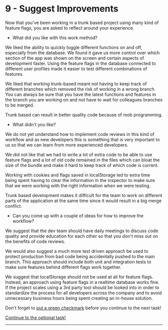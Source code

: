 # 9 - Suggest Improvements
Now that you've been working in a trunk based project using many kind of feature flags, you are asked to reflect around your experience.

- What did you like with this work method?

We liked the ability to quickly toggle different functions on and off, especially from the database. We found it gave us more control over which section of the app was shown on the screen and certain aspects of development faster. Using the feature flags in the database connected to different user profiles made it easier to test different combinations of features. 

We liked that working trunk-based meant not having to keep track of different branches which removed the risk of working in a wrong branch. You can always be sure that you have the latest functions and features in the branch you are working on and not have to wait for colleagues branches to be merged.

Trunk based can result in better quality code because of mob programming.

- What didn't you like?

We do not yet understand how to implement code reviews in this kind of workflow and as new developers this is something that is very important to us so that we can learn from more experienced developers.

We did not like that we had to write a lot of extra code to be able to use feature flags and a lot of old code remained in the files which can bloat the size of the bundle and make it hard to keep track of which code is current.  

Working with cookies and flags saved in localStorage led to extra time being spent having to clear the information in the inspector to make sure that we were working with the right information when we were testing.

Trunk based development makes it difficult for the team to work on different parts of the application at the same time since it would result in a big merge conflict.

- Can you come up with a couple of ideas for how to improve the workflow?

We suggest that the dev team should have daily meetings to discuss code quality and provide education for each other so that you don't miss out on the benefits of code reviews.  

We would also suggest a much more test driven approach be used to protect production from bad code being accidentally pushed to the main branch.  This approach should include both unit and integration tests to make sure features behind different flags work together.

We suggest that localStorage should not be used at all for feature flags. Instead, an approach using feature flags in a realtime database works fine. If the project scales using a 3rd party tool should be looked into in order to standardize the process for all developers across the company and to avoid unnecessary business hours being spent creating an in-house solution.


Don't forget to [put a green checkmark](README.md) before you continue to the next task!

[Continue to the optional task!](10-implement-suggestions.md)

---
